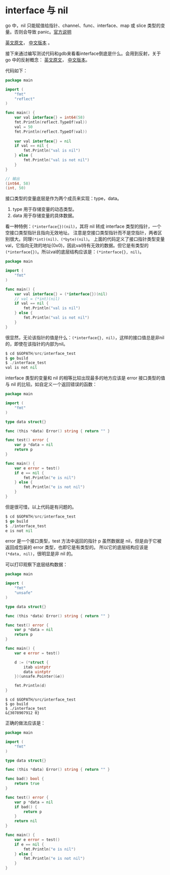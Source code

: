 interface 与 nil
===

go 中，nil 只能赋值给指针、channel、func、interface、map 或 slice 类型的变量。否则会导致 panic。[官方说明](http://pkg.golang.org/pkg/builtin/#Type)

[英文原文](http://golang.org/doc/go_faq.html#nil_error)，
[中文版本](http://my.oschina.net/chai2010/blog/117923) 。

接下来通过编写测试代码和gdb来看看interface倒底是什么。会用到反射，关于 go 中的反射概念：
[英文原文](http://blog.golang.org/laws-of-reflection)，
[中文版本](http://mikespook.com/2011/09/%E5%8F%8D%E5%B0%84%E7%9A%84%E8%A7%84%E5%88%99/)。

代码如下：

```go
package main

import (
    "fmt"
    "reflect"
)

func main() {
    var val interface{} = int64(58)
    fmt.Println(reflect.TypeOf(val))
    val = 50
    fmt.Println(reflect.TypeOf(val))
    
    var val interface{} = nil
    if val == nil {
        fmt.Println("val is nil")
    } else {
        fmt.Println("val is not nil")
    }
}

// 输出
(int64, 58)
(int, 50)
```

接口类型的变量底层是作为两个成员来实现：type，data。

1. type 用于存储变量的动态类型。
2. data 用于存储变量的具体数据。

看一种特例：`(*interface{})(nil)`，其将 nil 转成 interface 类型的指针，一个空接口类型指针且指向无效地址。
注意是空接口类型指针而不是空指针，两者区别很大。同理`(*int)(nil)、(*byte)(nil)`。
上面的代码定义了接口指针类型变量val，它指向无效的地址(0x0)，因此val持有无效的数据。但它是有类型的`(*interface{})`。所以val的底层结构应该是：`(*interface{}, nil)`。

```go
package main

import (
    "fmt"
)

func main() {
    var val interface{} = (*interface{})(nil)
    // val = (*int)(nil)
    if val == nil {
        fmt.Println("val is nil")
    } else {
        fmt.Println("val is not nil")
    }
}
```

很显然，无论该指针的值是什么：`(*interface{}, nil)`，这样的接口值总是非nil的，即使在该指针的内部为nil。

```go
$ cd $GOPATH/src/interface_test
$ go build
$ ./interface_test
val is not nil
```

interface 类型的变量和 nil 的相等比较出现最多的地方应该是 error 接口类型的值与 nil 的比较。如自定义一个返回错误的函数：

```go
package main

import (
    "fmt"
)

type data struct{}

func (this *data) Error() string { return "" }

func test() error {
    var p *data = nil
    return p
}

func main() {
    var e error = test()
    if e == nil {
        fmt.Println("e is nil")
    } else {
        fmt.Println("e is not nil")
    }
}
```

但是很可惜，以上代码是有问题的。

```go
$ cd $GOPATH/src/interface_test
$ go build
$ ./interface_test
e is not nil
```

error 是一个接口类型，test 方法中返回的指针 p 虽然数据是 nil，但是由于它被返回成包装的 error 类型，也即它是有类型的。
所以它的底层结构应该是 `(*data, nil)`，很明显是非 nil 的。

可以打印观察下底层结构数据：

```go
package main

import (
    "fmt"
    "unsafe"
)

type data struct{}

func (this *data) Error() string { return "" }

func test() error {
    var p *data = nil
    return p
}

func main() {
    var e error = test()

    d := (*struct {
        itab uintptr
        data uintptr
    })(unsafe.Pointer(&e))

    fmt.Println(d)
}
```

```
$ cd $GOPATH/src/interface_test
$ go build
$ ./interface_test
&{3078907912 0}
```

正确的做法应该是：

```go
package main

import (
    "fmt"
)

type data struct{}

func (this *data) Error() string { return "" }

func bad() bool {
    return true
}

func test() error {
    var p *data = nil
    if bad() {
        return p
    }
    return nil
}

func main() {
    var e error = test()
    if e == nil {
        fmt.Println("e is nil")
    } else {
        fmt.Println("e is not nil")
    }
}
```
